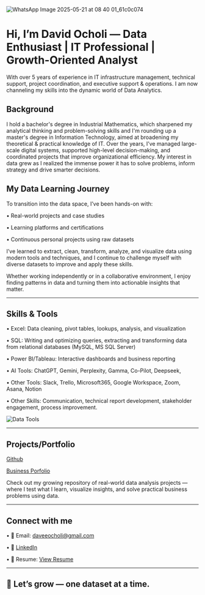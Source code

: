 ![WhatsApp Image 2025-05-21 at 08 40 01_61c0c074](https://github.com/user-attachments/assets/c361f607-99f0-4064-9be0-1e31f2733f15)

# Hi, I’m David Ocholi — Data Enthusiast | IT Professional | Growth-Oriented Analyst

With over 5 years of experience in IT infrastructure management, technical support, project coordination, and executive support & operations. I am now channeling my skills into the dynamic world of Data Analytics.

## Background
I hold a bachelor's degree in Industrial Mathematics, which sharpened my analytical thinking and problem-solving skills and I'm rounding up a master's degree in Information Technology, aimed at broadening my theoretical & practical knowledge of IT. Over the years, I’ve managed large-scale digital systems, supported high-level decision-making, and coordinated projects that improve organizational efficiency. My interest in data grew as I realized the immense power it has to solve problems, inform strategy and drive smarter decisions.

## My Data Learning Journey
To transition into the data space, I’ve been hands-on with:

•	Real-world projects and case studies

•	Learning platforms and certifications

•	Continuous personal projects using raw datasets

I’ve learned to extract, clean, transform, analyze, and visualize data using modern tools and techniques, and I continue to challenge myself with diverse datasets to improve and apply these skills.

Whether working independently or in a collaborative environment, I enjoy finding patterns in data and turning them into actionable insights that matter.
________________________________________
## Skills & Tools
•	Excel: Data cleaning, pivot tables, lookups, analysis, and visualization

•	SQL: Writing and optimizing queries, extracting and transforming data from relational databases (MySQL, MS SQL Server)

•	Power BI/Tableau: Interactive dashboards and business reporting

•	AI Tools: ChatGPT, Gemini, Perplexity, Gamma, Co-Pilot, Deepseek, 

•	Other Tools: Slack, Trello, Microsoft365, Google Workspace, Zoom, Asana, Notion

•	Other Skills: Communication, technical report development, stakeholder engagement, process improvement.

![Data Tools](https://github.com/user-attachments/assets/f568f258-529a-4427-bf07-e95bbd034c75)

________________________________________
## Projects/Portfolio
[Github](https://github.com/daveeocholi)

[Business Porfolio](https://formadaoprec.my.canva.site/david-ocholi-portfolio)

Check out my growing repository of real-world data analysis projects — where I test what I learn, visualize insights, and solve practical business problems using data.
________________________________________

## Connect with me
•	📧 Email: daveeocholi@gmail.com

•	🔗 [LinkedIn](https://www.linkedin.com/in/david-ocholi)

•	💼 Resume: [View Resume](https://github.com/daveeocholi/Ocholi_Data_Analyst_Portfolio/blob/main/David%20Ocholi%20Resume%20%5BDA%5D.pdf)
________________________________________

## 🚀 Let’s grow — one dataset at a time.


